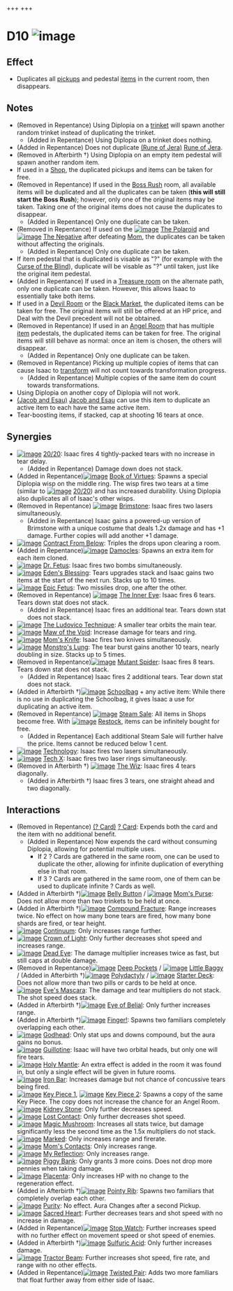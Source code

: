 +++
+++

 # D10 ![image](/image/D10.png) 


Effect
--------


* Duplicates all [pickups](/wiki/Pickup "Pickup") and pedestal [items](/wiki/Item "Item") in the current room, then disappears.


Notes
-------


* (Removed in Repentance) Using Diplopia on a [trinket](/wiki/Trinket "Trinket") will spawn another random trinket instead of duplicating the trinket.
	+ (Added in Repentance) Using Diplopia on a trinket does nothing.
* (Added in Repentance) Does not duplicate [(Rune of Jera)](/wiki/Cards_and_Runes "Rune of Jera") [Rune of Jera](/wiki/Cards_and_Runes "Cards and Runes").
* (Removed in Afterbirth †) Using Diplopia on an empty item pedestal will spawn another random item.
* If used in a [Shop](/wiki/Shop "Shop"), the duplicated pickups and items can be taken for free.
* (Removed in Repentance) If used in the [Boss Rush](/wiki/Boss_Rush "Boss Rush") room, all available items will be duplicated and all the duplicates can be taken (**this will still start the Boss Rush**); however, only one of the original items may be taken. Taking one of the original items does not cause the duplicates to disappear.
	+ (Added in Repentance) Only one duplicate can be taken.
* (Removed in Repentance) If used on the [![image](/image/The_Polaroid.png)](/wiki/The_Polaroid "The Polaroid") [The Polaroid](/wiki/The_Polaroid "The Polaroid") and [![image](/image/The_Negative.png)](/wiki/The_Negative "The Negative") [The Negative](/wiki/The_Negative "The Negative") after defeating [Mom](/wiki/Mom "Mom"), the duplicates can be taken without affecting the originals.
	+ (Added in Repentance) Only one duplicate can be taken.
* If item pedestal that is duplicated is visable as "?" (for example with the [Curse of the Blind](/wiki/Curse_of_the_Blind "Curse of the Blind")), duplicate will be visable as "?" until taken, just like the original item pedestal.
* (Added in Repentance) If used in a [Treasure room](/wiki/Treasure_room "Treasure room") on the alternate path, only one duplicate can be taken. However, this allows Isaac to essentially take both items.
* If used in a [Devil Room](/wiki/Devil_Room "Devil Room") or the [Black Market](/wiki/Black_Market "Black Market"), the duplicated items can be taken for free. The original items will still be offered at an HP price, and Deal with the Devil precedent will not be obtained.
* (Removed in Repentance) If used in an [Angel Room](/wiki/Angel_Room "Angel Room") that has multiple [item](/wiki/Item "Item") pedestals, the duplicated items can be taken for free. The original items will still behave as normal: once an item is chosen, the others will disappear.
	+ (Added in Repentance) Only one duplicate can be taken.
* (Removed in Repentance) Picking up multiple copies of items that can cause Isaac to [transform](/wiki/Transformation "Transformation") will not count towards transformation progress.
	+ (Added in Repentance) Multiple copies of the same item do count towards transformations.
* Using Diplopia on another copy of Diplopia will not work.
* [(Jacob and Esau)](/wiki/Jacob_and_Esau "Jacob and Esau") [Jacob and Esau](/wiki/Jacob_and_Esau "Jacob and Esau") can use this item to duplicate an active item to each have the same active item.
* Tear-boosting items, if stacked, cap at shooting 16 tears at once.


Synergies
-----------


* [![image](/image/20/20.png)](/wiki/20/20 "20/20") [20/20](/wiki/20/20 "20/20"): Isaac fires 4 tightly-packed tears with no increase in tear delay.
	+ (Added in Repentance) Damage down does not stack.
* (Added in Repentance)[![image](/image/Book_of_Virtues.png)](/wiki/Book_of_Virtues "Book of Virtues") [Book of Virtues](/wiki/Book_of_Virtues "Book of Virtues"): Spawns a special Diplopia wisp on the middle ring. The wisp fires two tears at a time (similar to [![image](/image/20/20.png)](/wiki/20/20 "20/20") [20/20](/wiki/20/20 "20/20")) and has increased durability. Using Diplopia also duplicates all of Isaac's other wisps.
* (Removed in Repentance) [![image](/image/Brimstone.png)](/wiki/Brimstone "Brimstone") [Brimstone](/wiki/Brimstone "Brimstone"): Isaac fires two lasers simultaneously.
	+ (Added in Repentance) Isaac gains a powered-up version of Brimstone with a unique costume that deals 1.2x damage and has +1 damage. Further copies will add another +1 damage.
* [![image](/image/Contract_From_Below.png)](/wiki/Contract_From_Below "Contract From Below") [Contract From Below](/wiki/Contract_From_Below "Contract From Below"): Triples the drops upon clearing a room.
* (Added in Repentance)[![image](/image/Damocles.png)](/wiki/Damocles "Damocles") [Damocles](/wiki/Damocles "Damocles"): Spawns an extra item for each item cloned.
* [![image](/image/Dr._Fetus.png)](/wiki/Dr._Fetus "Dr. Fetus") [Dr. Fetus](/wiki/Dr._Fetus "Dr. Fetus"): Isaac fires two bombs simultaneously.
* [![image](/image/Eden%27s_Blessing.png)](/wiki/Eden%27s_Blessing "Eden's Blessing") [Eden's Blessing](/wiki/Eden%27s_Blessing "Eden's Blessing"): Tears upgrades stack and Isaac gains two items at the start of the next run. Stacks up to 10 times.
* [![image](/image/Epic_Fetus.png)](/wiki/Epic_Fetus "Epic Fetus") [Epic Fetus](/wiki/Epic_Fetus "Epic Fetus"): Two missiles drop, one after the other.
* (Removed in Repentance) [![image](/image/The_Inner_Eye.png)](/wiki/The_Inner_Eye "The Inner Eye") [The Inner Eye](/wiki/The_Inner_Eye "The Inner Eye"): Isaac fires 6 tears. Tears down stat does not stack.
	+ (Added in Repentance) Isaac fires an additional tear. Tears down stat does not stack.
* [![image](/image/The_Ludovico_Technique.png)](/wiki/The_Ludovico_Technique "The Ludovico Technique") [The Ludovico Technique](/wiki/The_Ludovico_Technique "The Ludovico Technique"): A smaller tear orbits the main tear.
* [![image](/image/Maw_of_the_Void.png)](/wiki/Maw_of_the_Void "Maw of the Void") [Maw of the Void](/wiki/Maw_of_the_Void "Maw of the Void"): Increase damage for tears and ring.
* [![image](/image/Mom%27s_Knife.png)](/wiki/Mom%27s_Knife "Mom's Knife") [Mom's Knife](/wiki/Mom%27s_Knife "Mom's Knife"): Isaac fires two knives simultaneously.
* [![image](/image/Monstro%27s_Lung.png)](/wiki/Monstro%27s_Lung "Monstro's Lung") [Monstro's Lung](/wiki/Monstro%27s_Lung "Monstro's Lung"): The tear burst gains another 10 tears, nearly doubling in size. Stacks up to 5 times.
* (Removed in Repentance)[![image](/image/Mutant_Spider.png)](/wiki/Mutant_Spider "Mutant Spider") [Mutant Spider](/wiki/Mutant_Spider "Mutant Spider"): Isaac fires 8 tears. Tears down stat does not stack.
	+ (Added in Repentance) Isaac fires 2 additional tears. Tear down stat does not stack.
* (Added in Afterbirth †)[![image](/image/Schoolbag.png)](/wiki/Schoolbag "Schoolbag") [Schoolbag](/wiki/Schoolbag "Schoolbag") + any active item: While there is no use in duplicating the Schoolbag, it gives Isaac a use for duplicating an active item.
* (Removed in Repentance) [![image](/image/Steam_Sale.png)](/wiki/Steam_Sale "Steam Sale") [Steam Sale](/wiki/Steam_Sale "Steam Sale"): All items in Shops become free. With [![image](/image/Restock.png)](/wiki/Restock "Restock") [Restock](/wiki/Restock "Restock"), items can be infinitely bought for free.
	+ (Added in Repentance) Each additional Steam Sale will further halve the price. Items cannot be reduced below 1 cent.
* [![image](/image/Technology.png)](/wiki/Technology "Technology") [Technology](/wiki/Technology "Technology"): Isaac fires two lasers simultaneously.
* [![image](/image/Tech_X.png)](/wiki/Tech_X "Tech X") [Tech X](/wiki/Tech_X "Tech X"): Isaac fires two laser rings simultaneously.
* (Removed in Afterbirth †) [![image](/image/The_Wiz.png)](/wiki/The_Wiz "The Wiz") [The Wiz](/wiki/The_Wiz "The Wiz"): Isaac fires 4 tears diagonally.
	+ (Added in Afterbirth †) Isaac fires 3 tears, one straight ahead and two diagonally.


Interactions
--------------


* (Removed in Repentance) [(? Card)](/wiki/%3F_Card "? Card") [? Card](/wiki/%3F_Card "? Card"): Expends both the card and the item with no additional benefit.
	+ (Added in Repentance) Now expends the card without consuming Diplopia, allowing for potential multiple uses.
		- If 2 ? Cards are gathered in the same room, one can be used to duplicate the other, allowing for infinite duplication of everything else in that room.
		- If 3 ? Cards are gathered in the same room, one of them can be used to duplicate infinite ? Cards as well.
* (Added in Afterbirth †)[![image](/image/Belly_Button.png)](/wiki/Belly_Button "Belly Button") [Belly Button](/wiki/Belly_Button "Belly Button") / [![image](/image/Mom%27s_Purse.png)](/wiki/Mom%27s_Purse "Mom's Purse") [Mom's Purse](/wiki/Mom%27s_Purse "Mom's Purse"): Does not allow more than two trinkets to be held at once.
* (Added in Afterbirth †)[![image](/image/Compound_Fracture.png)](/wiki/Compound_Fracture "Compound Fracture") [Compound Fracture](/wiki/Compound_Fracture "Compound Fracture"): Range increases twice. No effect on how many bone tears are fired, how many bone shards are fired, or tear height.
* [![image](/image/Continuum.png)](/wiki/Continuum "Continuum") [Continuum](/wiki/Continuum "Continuum"): Only increases range further.
* [![image](/image/Crown_of_Light.png)](/wiki/Crown_of_Light "Crown of Light") [Crown of Light](/wiki/Crown_of_Light "Crown of Light"): Only further decreases shot speed and increases range.
* [![image](/image/Dead_Eye.png)](/wiki/Dead_Eye "Dead Eye") [Dead Eye](/wiki/Dead_Eye "Dead Eye"): The damage multiplier increases twice as fast, but still caps at double damage.
* (Removed in Repentance)[![image](/image/Deep_Pockets.png)](/wiki/Deep_Pockets "Deep Pockets") [Deep Pockets](/wiki/Deep_Pockets "Deep Pockets") / [![image](/image/Little_Baggy.png)](/wiki/Little_Baggy "Little Baggy") [Little Baggy](/wiki/Little_Baggy "Little Baggy") / (Added in Afterbirth †)[![image](/image/Polydactyly.png)](/wiki/Polydactyly "Polydactyly") [Polydactyly](/wiki/Polydactyly "Polydactyly") / [![image](/image/Starter_Deck.png)](/wiki/Starter_Deck "Starter Deck") [Starter Deck](/wiki/Starter_Deck "Starter Deck"): Does not allow more than two pills or cards to be held at once.
* [![image](/image/Eve%27s_Mascara.png)](/wiki/Eve%27s_Mascara "Eve's Mascara") [Eve's Mascara](/wiki/Eve%27s_Mascara "Eve's Mascara"): The damage and tear multipliers do not stack. The shot speed does stack.
* (Added in Afterbirth †)[![image](/image/Eye_of_Belial.png)](/wiki/Eye_of_Belial "Eye of Belial") [Eye of Belial](/wiki/Eye_of_Belial "Eye of Belial"): Only further increases range.
* (Added in Afterbirth †)[![image](/image/Finger!.png)](/wiki/Finger! "Finger!") [Finger!](/wiki/Finger! "Finger!"): Spawns two familiars completely overlapping each other.
* [![image](/image/Godhead.png)](/wiki/Godhead "Godhead") [Godhead](/wiki/Godhead "Godhead"): Only stat ups and downs compound, but the aura gains no bonus.
* [![image](/image/Guillotine.png)](/wiki/Guillotine "Guillotine") [Guillotine](/wiki/Guillotine "Guillotine"): Isaac will have two orbital heads, but only one will fire tears.
* [![image](/image/Holy_Mantle.png)](/wiki/Holy_Mantle "Holy Mantle") [Holy Mantle](/wiki/Holy_Mantle "Holy Mantle"): An extra effect is added in the room it was found in, but only a single effect will be given in future rooms.
* [![image](/image/Iron_Bar.png)](/wiki/Iron_Bar "Iron Bar") [Iron Bar](/wiki/Iron_Bar "Iron Bar"): Increases damage but not chance of concussive tears being fired.
* [![image](/image/Key_Piece_1.png)](/wiki/Key_Piece_1 "Key Piece 1") [Key Piece 1](/wiki/Key_Piece_1 "Key Piece 1"), [![image](/image/Key_Piece_2.png)](/wiki/Key_Piece_2 "Key Piece 2") [Key Piece 2](/wiki/Key_Piece_2 "Key Piece 2"): Spawns a copy of the same Key Piece. The copy does not increase the chance for an Angel Room.
* [![image](/image/Kidney_Stone.png)](/wiki/Kidney_Stone "Kidney Stone") [Kidney Stone](/wiki/Kidney_Stone "Kidney Stone"): Only further decreases speed.
* [![image](/image/Lost_Contact.png)](/wiki/Lost_Contact "Lost Contact") [Lost Contact](/wiki/Lost_Contact "Lost Contact"): Only further decreases shot speed.
* [![image](/image/Magic_Mushroom.png)](/wiki/Magic_Mushroom "Magic Mushroom") [Magic Mushroom](/wiki/Magic_Mushroom "Magic Mushroom"): Increases all stats twice, but damage significantly less the second time as the 1.5x multipliers do not stack.
* [![image](/image/Marked.png)](/wiki/Marked "Marked") [Marked](/wiki/Marked "Marked"): Only increases range and firerate.
* [![image](/image/Mom%27s_Contacts.png)](/wiki/Mom%27s_Contacts "Mom's Contacts") [Mom's Contacts](/wiki/Mom%27s_Contacts "Mom's Contacts"): Only increases range.
* [![image](/image/My_Reflection.png)](/wiki/My_Reflection "My Reflection") [My Reflection](/wiki/My_Reflection "My Reflection"): Only increases range.
* [![image](/image/Piggy_Bank.png)](/wiki/Piggy_Bank "Piggy Bank") [Piggy Bank](/wiki/Piggy_Bank "Piggy Bank"): Only grants 3 more coins. Does not drop more pennies when taking damage.
* [![image](/image/Placenta.png)](/wiki/Placenta "Placenta") [Placenta](/wiki/Placenta "Placenta"): Only increases HP with no change to the regeneration effect.
* (Added in Afterbirth †)[![image](/image/Pointy_Rib.png)](/wiki/Pointy_Rib "Pointy Rib") [Pointy Rib](/wiki/Pointy_Rib "Pointy Rib"): Spawns two familiars that completely overlap each other.
* [![image](/image/Purity.png)](/wiki/Purity "Purity") [Purity](/wiki/Purity "Purity"): No effect. Aura Changes after a second Pickup.
* [![image](/image/Sacred_Heart.png)](/wiki/Sacred_Heart "Sacred Heart") [Sacred Heart](/wiki/Sacred_Heart "Sacred Heart"): Further decreases tears and shot speed with no increase in damage.
* (Added in Repentance)[![image](/image/Stop_Watch.png)](/wiki/Stop_Watch "Stop Watch") [Stop Watch](/wiki/Stop_Watch "Stop Watch"): Further increases speed with no further effect on movement speed or shot speed of enemies.
* (Added in Afterbirth †)[![image](/image/Sulfuric_Acid.png)](/wiki/Sulfuric_Acid "Sulfuric Acid") [Sulfuric Acid](/wiki/Sulfuric_Acid "Sulfuric Acid"): Only further increases damage.
* [![image](/image/Tractor_Beam.png)](/wiki/Tractor_Beam "Tractor Beam") [Tractor Beam](/wiki/Tractor_Beam "Tractor Beam"): Further increases shot speed, fire rate, and range with no other effects.
* (Added in Repentance)[![image](/image/Twisted_Pair.png)](/wiki/Twisted_Pair "Twisted Pair") [Twisted Pair](/wiki/Twisted_Pair "Twisted Pair"): Adds two more familiars that float further away from either side of Isaac.


